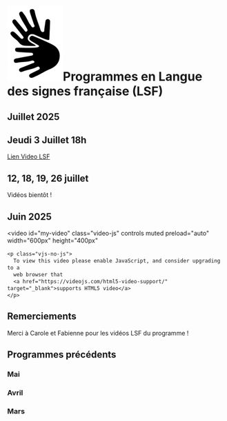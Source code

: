 # <span class="middle img-3rem">![](assets/lsf.png)</span>Programmes en Langue des signes française (LSF)

## Juillet 2025

## Jeudi 3 Juillet 18h
[Lien Video LSF](http://agenda.unadev.com/wp-content/uploads/2025/06/jeudi-3-juillet-Lieu-Dit-atelier-air-et-pot-fin-de-chantier.mp4)

## 12, 18, 19, 26 juillet
Vidéos bientôt !

## Juin 2025
<ul class="playlist_lsf" id="lsf-06-25"></ul>

<link href="stylesheets/video-js.css" rel="stylesheet" />
<link href="stylesheets/extra.video-js.css" rel="stylesheet" />

<video
    id="my-video"
    class="video-js"
    controls
    muted
    preload="auto"
    width="600px"
    height="400px"
  >
    <p class="vjs-no-js">
      To view this video please enable JavaScript, and consider upgrading to a
      web browser that
      <a href="https://videojs.com/html5-video-support/" target="_blank">supports HTML5 video</a>
    </p>
  </video>
 
## Remerciements

Merci à Carole et Fabienne pour les vidéos LSF du programme !

## Programmes précédents

### Mai
<ul class="playlist_lsf" id="lsf-05-25"></ul>

### Avril
<ul class="playlist_lsf" id="lsf-04-25"></ul>

### Mars
<ul class="playlist_lsf" id="lsf-03-25"></ul>

<script src="https://vjs.zencdn.net/8.16.1/video.min.js"></script>
<script src="programme/programme-lsf.js"></script>
<script>
    document.getElementsByClassName("vjs-no-js")[0].style.display = "none";
    const player = videojs("my-video", {responsive: true, fluid: true});
    function populate_list (data, elemId, baseUrl) {
        elem = document.getElementById(elemId)
        let i = 0;
        for (let item of data) {
            let cls = i==0 ? " active" : ""
            i++;
            elem.insertAdjacentHTML('beforeend', 
            `<li><button class="prog-button` + cls +
            `" onclick="doo(this,'` + 
            baseUrl + item.url+`')">` + 
            item.title+'</button></li>');
        }
    }
    function doo (e,url) {
        player.pause()
        player.src(url)
        // player.load()
        player.play()
        // add class "active" to item
        if (e != null) {
            console.log("pou")
            elems = document.getElementsByClassName("playlist_lsf")
            console.log(elems)
            for (let elem of elems) {
                for (let b of elem.children) {
                    b.firstElementChild.classList.remove("active");
                }
                e.classList.add("active");
            }
        }
    }
    function getdirname(mm,yyyy){
        mm = (mm < 10) ? '0' + mm.toString() : mm.toString();
        const base = "https://cloud.laucarre.com/s/LD-LSF-prog/"
        return base+"download?path=%2F"+yyyy+"_"+mm+"&files="
    }
    populate_list(playlist_06_2025, "lsf-06-25", getdirname(06,2025));
    populate_list(playlist_05_2025, "lsf-05-25", getdirname(05,2025));
    populate_list(playlist_04_2025, "lsf-04-25", getdirname(04,2025));
    populate_list(playlist_03_2025, "lsf-03-25", getdirname(03,2025));
    doo(null, getdirname(05,2025) + playlist_06_2025[0].url)
</script>
